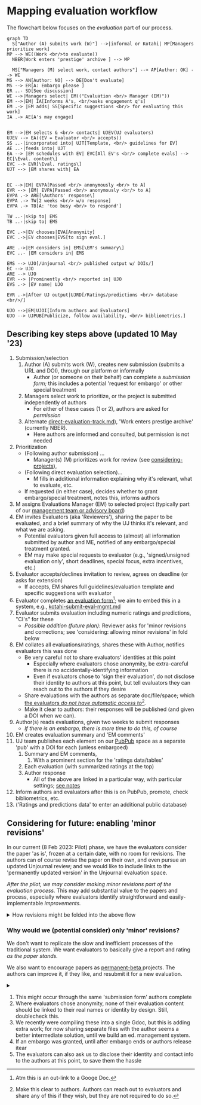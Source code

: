 # Mapping evaluation workflow



The flowchart below focuses on the _evaluation_ part of our process.

```mermaid
graph TD
  S["Author (A) submits work (W)"] -->|informal or Kotahi| MP[Managers prioritize work] 
MP --> WE((Work <br/>to evaluate))
  NBER[Work enters 'prestige' archive ] --> MP

  MS["Managers (M) select work, contact authors"] --> AP[Author: OK] --> WE
MS --> AN[Author: NO] --> DE[Don't evaluate]
MS --> ER[A: Embargo please ]
ER ..- SD[See discussion]
WE -->|Managers select| EM(("Evaluation <br/> Manager (EM)"))
EM -->|EM| IA[Informs A's, <br/>asks engagement q's]
EM .-> |EM adds| SS[Specific suggestions <br/> for evaluating this work] 
IA .-> AE[A's may engage] 


EM -->|EM selects & <br/> contacts| UJEV(UJ evaluators) 
UJEV --> EA((EV = Evaluator <br/> accepts))
SS ..-|incorporated into| UJT[Template, <br/> guidelines for EV]
AE ..-|feeds into| UJT 
EA --> |EM schedules with EV| EVC[All EV's <br/> complete evals] --> EC[\Eval. content\]
EVC --> EVR[\Eval. ratings\] 
UJT --> |EM shares with| EA 


EC -->|EM| EVPA[Passed <br/> anonymously <br/> to A]
EVR --> |EM| EVPA[Passed <br/> anonymously <br/> to A]
EVPA .-> ARE[\Authors' response\]
EVPA .-> TW[2 weeks <br/> w/o response]
EVPA .-> TB[A: 'too busy <br/> to respond']

TW ..-|skip to| EMS
TB ..-|skip to| EMS

EVC .->|EV chooses|EVA[Anonymity]
EVC .->|EV chooses|EVS[to sign eval.]

ARE .->|EM considers in| EMS[\EM's summary\] 
EVC ..- |EM considers in| EMS

EMS --> UJO[/Unjournal <br/> published output w/ DOIs/] 
EC --> UJO
ARE --> UJO 
EVR --> |Prominently <br/> reported in| UJO
EVS .-> |EV name| UJO

EVR .->|After UJ output|UJRD[/Ratings/predictions <br/> database <br/>/]

UJO -->|EM|UJOI[Inform authors and Evaluators]
UJO --> UJPUB[Publicize, follow availability, <br/> bibliometrics.] 

```

## Describing key steps above (updated 10 May '23)

1. Submission/selection
   1. Author (A) submits work (W), creates new submission (submits a URL and DOI), through our platform or informally
      * Author (or someone on their behalf) can complete a _submission form;_ this includes a potential 'request for embargo' or other special treatment
   2. Managers select work to prioritize, or the project is submitted independently of authors
      * For either of these cases (1 or 2), authors are asked for _permission_
   3. Alternate [direct-evaluation-track.md](../policies-projects-evaluation-workflow/considering-projects/direct-evaluation-track.md "mention")), 'Work enters prestige archive' (currently NBER).
      * Here authors are informed and consulted, but permission is not needed
2. Prioritization
   * (Following author submission) ...
     * Manager(s) (M) prioritizes work for review (see [considering-projects](../policies-projects-evaluation-workflow/considering-projects/ "mention")),
   * (Following direct evaluation selection)...
     * M fills in additional information explaining why it's relevant, what to evaluate, etc.
   * If requested (in either case), decides whether to grant embargo/special treatment, notes this, informs authors
3. M assigns Evaluations Manager (EM) to selected project (typically part of our [management team or advisory board](../readme/discussion-team/))
4. EM invites Evaluators (aka 'Reviewers'), sharing the paper to be evaluated, and a brief summary of why the UJ thinks it's relevant, and what we are asking.
   * Potential evaluators given full access to (almost) all information submitted by author and ME, notified of any embargo/special treatment granted.
   * EM may make special requests to evaluator (e.g., 'signed/unsigned evaluation only', short deadlines, special focus, extra incentives, etc.)
5. Evaluator accepts/declines invitation to review, agrees on deadline (or asks for extension)
   * If accepts, EM shares full guidelines/evaluation template and specific suggestions with evaluator
6. Evaluator completes [an evaluation form](#user-content-fn-1)[^1]; we aim to embed this in a system, e.g., [kotahi-submit-eval-mgmt.md](../tech-tools-and-resources/hosting-and-platforms-notes/kotahi-sciety-phasing-out/kotahi-submit-eval-mgmt.md "mention")
7. Evaluator submits evaluation including numeric ratings and predictions, "CI's" for these
   * _Possible addition (future plan)_: Reviewer asks for 'minor revisions and corrections; see 'considering: allowing minor revisions' in fold below
8. EM collates all evaluations/ratings, shares these with Author, notifies evaluators this was done
   * Be very careful not to share evaluators' identities at this point
     * Especially where evaluators chose anonymity, be extra-careful there is no accidentally-identifying information
     * Even if evaluators chose to 'sign their evaluation', do not disclose their identity to authors at this point, but tell evaluators they can reach out to the authors if they desire
   * Share evaluations with the authors as separate doc/file/space; which [the evaluators _do not have automatic access to_](#user-content-fn-2)[^2]_._
   * Make it clear to authors: their responses will be published (and given a DOI when we can).
9. Author(s) reads evaluations, given two weeks to submit responses
   * _If there is an embargo, there is more time to do this, of course_
10. EM creates evaluation summary and 'EM comments'
11. UJ team publishes each element on our [PubPub](https://unjournal.pubpub.org/) space as a separate 'pub' with a DOI for each (unless embargoed)
    1. Summary and EM comments,
       1. With a prominent section for the 'ratings data/tables'
    2. Each evaluation (with summarized ratings at the top)
    3. Author response
       * All of the above are linked in a particular way, with particular settings; [see notes](https://docs.google.com/document/d/18Yr95JbeCrDOrn4GpYWamxj2ZcOp9Ex\_arfz-7jZnko/edit)
12. Inform authors and evaluators after this is on PubPub, promote, check bibliometrics, etc.
13. ('Ratings and predictions data' to enter an additional public database)

## Considering for future: enabling 'minor revisions'

In our current (8 Feb 2023: Pilot) phase, we have the evaluators consider the paper 'as is', frozen at a certain date, with no room for revisions. The authors can of course revise the paper on their own, and even pursue an updated Unjournal review; and we would like to include links to the 'permanently updated version' in the Unjournal evaluation space.

_After the pilot, we may consider making minor revisions part of the evaluation process._ This may add substantial value to the papers and process, especially where evaluators identify straightforward and easily-implementable _improvements._

<details>

<summary>How revisions might be folded into the above flow</summary>

_If 'minor revisions' are requested_:

* ... the author has 4 weeks (strict) to make these if they want to, submit a new linked manuscript, and also submit their response to the evaluation.
* _Optional_: Reviewers can comment on any minor revisions _and adjust their rating_

</details>

### **Why would we (potential consider) only 'minor' revisions?**

We don't want to replicate the slow and inefficient processes of the traditional system. We want evaluators to basically give a report and rating _as the paper stands._

We also want to encourage papers as [permanent-beta ](../benefits-and-features/living-research-projects.md)projects. The authors can improve it, if they like, and resubmit it for a new evaluation.

<details>

<summary></summary>



</details>

1. This might occur through the same 'submission form' authors complete
2. Where evaluators chose anonymity, none of their evaluation content should be linked to their real names or identity by design. Still, doublecheck this.
3. We recently were compiling these into a single Gdoc, but this is adding extra work; for now sharing separate files with the author seems a better intermediate solution, until we build an ed. management system.
4. If an embargo was granted, until after embargo ends or authors release itear
5. The evaluators can also ask us to disclose their identity and contact info to the authors at this point, to save them the hassle

[^1]: Atm this is an out-link to a Googe Doc.

[^2]: Make this clear to authors. Authors can reach out to evaluators and share any of this if they wish, but they are not required to do so.
